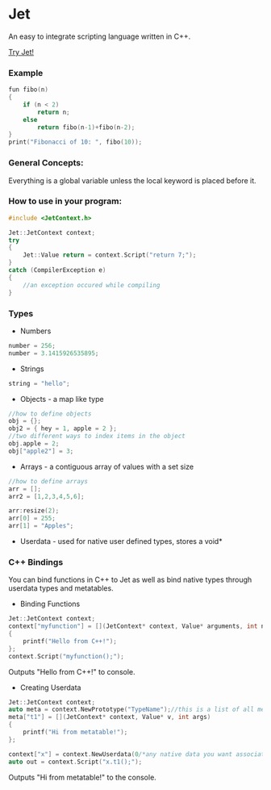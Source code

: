 Jet
==========

An easy to integrate scripting language written in C++.

[Try Jet!](http://subopti.ml/)

### Example
```cpp
fun fibo(n)
{
	if (n < 2)
		return n;
	else
		return fibo(n-1)+fibo(n-2);
}
print("Fibonacci of 10: ", fibo(10));
```

### General Concepts:

Everything is a global variable unless the local keyword is placed before it.

### How to use in your program:
```cpp
#include <JetContext.h>

Jet::JetContext context;
try
{
	Jet::Value return = context.Script("return 7;");
}
catch (CompilerException e)
{
	//an exception occured while compiling
}
```

### Types
- Numbers
```cpp
number = 256;
number = 3.1415926535895;
```
- Strings
```cpp
string = "hello";
```
- Objects - a map like type
```cpp
//how to define objects
obj = {};
obj2 = { hey = 1, apple = 2 };
//two different ways to index items in the object
obj.apple = 2;
obj["apple2"] = 3;
```
- Arrays - a contiguous array of values with a set size
```cpp
//how to define arrays
arr = [];
arr2 = [1,2,3,4,5,6];

arr:resize(2);
arr[0] = 255;
arr[1] = "Apples";
```
- Userdata - used for native user defined types, stores a void*

### C++ Bindings
You can bind functions in C++ to Jet as well as bind native types through  userdata types and metatables.

- Binding Functions
```cpp
Jet::JetContext context;
context["myfunction"] = [](JetContext* context, Value* arguments, int numarguments)
{
	printf("Hello from C++!");
};
context.Script("myfunction();");
```
Outputs "Hello from C++!" to console.


- Creating Userdata
```cpp
Jet::JetContext context;
auto meta = context.NewPrototype("TypeName");//this is a list of all meta-methods you want to add
meta["t1"] = [](JetContext* context, Value* v, int args)
{
	printf("Hi from metatable!");
};

context["x"] = context.NewUserdata(0/*any native data you want associated*/, meta);
auto out = context.Script("x.t1();");
```
Outputs "Hi from metatable!" to the console.